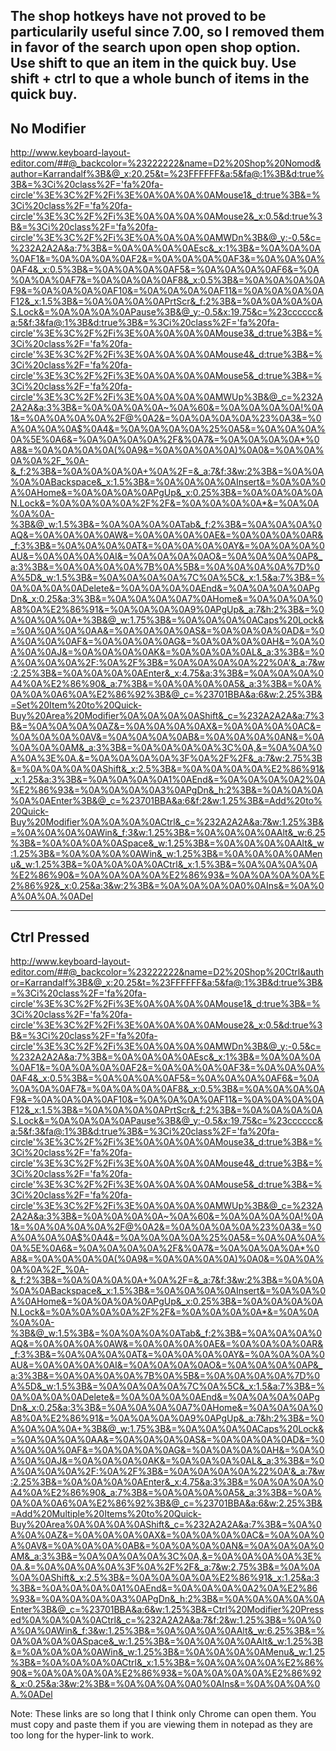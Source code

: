 The shop hotkeys have not proved to be particularily useful since 7.00, so I removed them in favor of the search upon open shop option.
Use shift to que an item in the quick buy.
Use shift + ctrl to que a whole bunch of items in the quick buy.
-----------------------
No Modifier
-----------------------
http://www.keyboard-layout-editor.com/##@_backcolor=%23222222&name=D2%20Shop%20Nomod&author=Karrandalf%3B&@_x:20.25&t=%23FFFFFF&a:5&fa@:1%3B&d:true%3B&=%3Ci%20class%2F='fa%20fa-circle'%3E%3C%2F%2Fi%3E%0A%0A%0A%0AMouse1&_d:true%3B&=%3Ci%20class%2F='fa%20fa-circle'%3E%3C%2F%2Fi%3E%0A%0A%0A%0AMouse2&_x:0.5&d:true%3B&=%3Ci%20class%2F='fa%20fa-circle'%3E%3C%2F%2Fi%3E%0A%0A%0A%0AMWDn%3B&@_y:-0.5&c=%232A2A2A&a:7%3B&=%0A%0A%0A%0AEsc&_x:1%3B&=%0A%0A%0A%0AF1&=%0A%0A%0A%0AF2&=%0A%0A%0A%0AF3&=%0A%0A%0A%0AF4&_x:0.5%3B&=%0A%0A%0A%0AF5&=%0A%0A%0A%0AF6&=%0A%0A%0A%0AF7&=%0A%0A%0A%0AF8&_x:0.5%3B&=%0A%0A%0A%0AF9&=%0A%0A%0A%0AF10&=%0A%0A%0A%0AF11&=%0A%0A%0A%0AF12&_x:1.5%3B&=%0A%0A%0A%0APrtScr&_f:2%3B&=%0A%0A%0A%0AS.Lock&=%0A%0A%0A%0APause%3B&@_y:-0.5&x:19.75&c=%23cccccc&a:5&f:3&fa@:1%3B&d:true%3B&=%3Ci%20class%2F='fa%20fa-circle'%3E%3C%2F%2Fi%3E%0A%0A%0A%0AMouse3&_d:true%3B&=%3Ci%20class%2F='fa%20fa-circle'%3E%3C%2F%2Fi%3E%0A%0A%0A%0AMouse4&_d:true%3B&=%3Ci%20class%2F='fa%20fa-circle'%3E%3C%2F%2Fi%3E%0A%0A%0A%0AMouse5&_d:true%3B&=%3Ci%20class%2F='fa%20fa-circle'%3E%3C%2F%2Fi%3E%0A%0A%0A%0AMWUp%3B&@_c=%232A2A2A&a:3%3B&=%0A%0A%0A%0A~%0A%60&=%0A%0A%0A%0A!%0A1&=%0A%0A%0A%0A%2F@%0A2&=%0A%0A%0A%0A%23%0A3&=%0A%0A%0A%0A$%0A4&=%0A%0A%0A%0A%25%0A5&=%0A%0A%0A%0A%5E%0A6&=%0A%0A%0A%0A%2F&%0A7&=%0A%0A%0A%0A*%0A8&=%0A%0A%0A%0A(%0A9&=%0A%0A%0A%0A)%0A0&=%0A%0A%0A%0A%2F_%0A-&_f:2%3B&=%0A%0A%0A%0A+%0A%2F=&_a:7&f:3&w:2%3B&=%0A%0A%0A%0ABackspace&_x:1.5%3B&=%0A%0A%0A%0AInsert&=%0A%0A%0A%0AHome&=%0A%0A%0A%0APgUp&_x:0.25%3B&=%0A%0A%0A%0AN.Lock&=%0A%0A%0A%0A%2F%2F&=%0A%0A%0A%0A*&=%0A%0A%0A%0A-%3B&@_w:1.5%3B&=%0A%0A%0A%0ATab&_f:2%3B&=%0A%0A%0A%0AQ&=%0A%0A%0A%0AW&=%0A%0A%0A%0AE&=%0A%0A%0A%0AR&_f:3%3B&=%0A%0A%0A%0AT&=%0A%0A%0A%0AY&=%0A%0A%0A%0AU&=%0A%0A%0A%0AI&=%0A%0A%0A%0AO&=%0A%0A%0A%0AP&_a:3%3B&=%0A%0A%0A%0A%7B%0A%5B&=%0A%0A%0A%0A%7D%0A%5D&_w:1.5%3B&=%0A%0A%0A%0A%7C%0A%5C&_x:1.5&a:7%3B&=%0A%0A%0A%0ADelete&=%0A%0A%0A%0AEnd&=%0A%0A%0A%0APgDn&_x:0.25&a:3%3B&=%0A%0A%0A%0A7%0AHome&=%0A%0A%0A%0A8%0A%E2%86%91&=%0A%0A%0A%0A9%0APgUp&_a:7&h:2%3B&=%0A%0A%0A%0A+%3B&@_w:1.75%3B&=%0A%0A%0A%0ACaps%20Lock&=%0A%0A%0A%0AA&=%0A%0A%0A%0AS&=%0A%0A%0A%0AD&=%0A%0A%0A%0AF&=%0A%0A%0A%0AG&=%0A%0A%0A%0AH&=%0A%0A%0A%0AJ&=%0A%0A%0A%0AK&=%0A%0A%0A%0AL&_a:3%3B&=%0A%0A%0A%0A%2F:%0A%2F%3B&=%0A%0A%0A%0A%22%0A'&_a:7&w:2.25%3B&=%0A%0A%0A%0AEnter&_x:4.75&a:3%3B&=%0A%0A%0A%0A4%0A%E2%86%90&_a:7%3B&=%0A%0A%0A%0A5&_a:3%3B&=%0A%0A%0A%0A6%0A%E2%86%92%3B&@_c=%23701BBA&a:6&w:2.25%3B&=Set%20Item%20to%20Quick-Buy%20Area%20Modifier%0A%0A%0A%0AShift&_c=%232A2A2A&a:7%3B&=%0A%0A%0A%0AZ&=%0A%0A%0A%0AX&=%0A%0A%0A%0AC&=%0A%0A%0A%0AV&=%0A%0A%0A%0AB&=%0A%0A%0A%0AN&=%0A%0A%0A%0AM&_a:3%3B&=%0A%0A%0A%0A%3C%0A,&=%0A%0A%0A%0A%3E%0A.&=%0A%0A%0A%0A%3F%0A%2F%2F&_a:7&w:2.75%3B&=%0A%0A%0A%0AShift&_x:2.5%3B&=%0A%0A%0A%0A%E2%86%91&_x:1.25&a:3%3B&=%0A%0A%0A%0A1%0AEnd&=%0A%0A%0A%0A2%0A%E2%86%93&=%0A%0A%0A%0A3%0APgDn&_h:2%3B&=%0A%0A%0A%0A%0AEnter%3B&@_c=%23701BBA&a:6&f:2&w:1.25%3B&=Add%20to%20Quick-Buy%20Modifier%0A%0A%0A%0ACtrl&_c=%232A2A2A&a:7&w:1.25%3B&=%0A%0A%0A%0AWin&_f:3&w:1.25%3B&=%0A%0A%0A%0AAlt&_w:6.25%3B&=%0A%0A%0A%0ASpace&_w:1.25%3B&=%0A%0A%0A%0AAlt&_w:1.25%3B&=%0A%0A%0A%0AWin&_w:1.25%3B&=%0A%0A%0A%0AMenu&_w:1.25%3B&=%0A%0A%0A%0ACtrl&_x:1.5%3B&=%0A%0A%0A%0A%E2%86%90&=%0A%0A%0A%0A%E2%86%93&=%0A%0A%0A%0A%E2%86%92&_x:0.25&a:3&w:2%3B&=%0A%0A%0A%0A0%0AIns&=%0A%0A%0A%0A.%0ADel

-----------------------
Ctrl Pressed
-----------------------
http://www.keyboard-layout-editor.com/##@_backcolor=%23222222&name=D2%20Shop%20Ctrl&author=Karrandalf%3B&@_x:20.25&t=%23FFFFFF&a:5&fa@:1%3B&d:true%3B&=%3Ci%20class%2F='fa%20fa-circle'%3E%3C%2F%2Fi%3E%0A%0A%0A%0AMouse1&_d:true%3B&=%3Ci%20class%2F='fa%20fa-circle'%3E%3C%2F%2Fi%3E%0A%0A%0A%0AMouse2&_x:0.5&d:true%3B&=%3Ci%20class%2F='fa%20fa-circle'%3E%3C%2F%2Fi%3E%0A%0A%0A%0AMWDn%3B&@_y:-0.5&c=%232A2A2A&a:7%3B&=%0A%0A%0A%0AEsc&_x:1%3B&=%0A%0A%0A%0AF1&=%0A%0A%0A%0AF2&=%0A%0A%0A%0AF3&=%0A%0A%0A%0AF4&_x:0.5%3B&=%0A%0A%0A%0AF5&=%0A%0A%0A%0AF6&=%0A%0A%0A%0AF7&=%0A%0A%0A%0AF8&_x:0.5%3B&=%0A%0A%0A%0AF9&=%0A%0A%0A%0AF10&=%0A%0A%0A%0AF11&=%0A%0A%0A%0AF12&_x:1.5%3B&=%0A%0A%0A%0APrtScr&_f:2%3B&=%0A%0A%0A%0AS.Lock&=%0A%0A%0A%0APause%3B&@_y:-0.5&x:19.75&c=%23cccccc&a:5&f:3&fa@:1%3B&d:true%3B&=%3Ci%20class%2F='fa%20fa-circle'%3E%3C%2F%2Fi%3E%0A%0A%0A%0AMouse3&_d:true%3B&=%3Ci%20class%2F='fa%20fa-circle'%3E%3C%2F%2Fi%3E%0A%0A%0A%0AMouse4&_d:true%3B&=%3Ci%20class%2F='fa%20fa-circle'%3E%3C%2F%2Fi%3E%0A%0A%0A%0AMouse5&_d:true%3B&=%3Ci%20class%2F='fa%20fa-circle'%3E%3C%2F%2Fi%3E%0A%0A%0A%0AMWUp%3B&@_c=%232A2A2A&a:3%3B&=%0A%0A%0A%0A~%0A%60&=%0A%0A%0A%0A!%0A1&=%0A%0A%0A%0A%2F@%0A2&=%0A%0A%0A%0A%23%0A3&=%0A%0A%0A%0A$%0A4&=%0A%0A%0A%0A%25%0A5&=%0A%0A%0A%0A%5E%0A6&=%0A%0A%0A%0A%2F&%0A7&=%0A%0A%0A%0A*%0A8&=%0A%0A%0A%0A(%0A9&=%0A%0A%0A%0A)%0A0&=%0A%0A%0A%0A%2F_%0A-&_f:2%3B&=%0A%0A%0A%0A+%0A%2F=&_a:7&f:3&w:2%3B&=%0A%0A%0A%0ABackspace&_x:1.5%3B&=%0A%0A%0A%0AInsert&=%0A%0A%0A%0AHome&=%0A%0A%0A%0APgUp&_x:0.25%3B&=%0A%0A%0A%0AN.Lock&=%0A%0A%0A%0A%2F%2F&=%0A%0A%0A%0A*&=%0A%0A%0A%0A-%3B&@_w:1.5%3B&=%0A%0A%0A%0ATab&_f:2%3B&=%0A%0A%0A%0AQ&=%0A%0A%0A%0AW&=%0A%0A%0A%0AE&=%0A%0A%0A%0AR&_f:3%3B&=%0A%0A%0A%0AT&=%0A%0A%0A%0AY&=%0A%0A%0A%0AU&=%0A%0A%0A%0AI&=%0A%0A%0A%0AO&=%0A%0A%0A%0AP&_a:3%3B&=%0A%0A%0A%0A%7B%0A%5B&=%0A%0A%0A%0A%7D%0A%5D&_w:1.5%3B&=%0A%0A%0A%0A%7C%0A%5C&_x:1.5&a:7%3B&=%0A%0A%0A%0ADelete&=%0A%0A%0A%0AEnd&=%0A%0A%0A%0APgDn&_x:0.25&a:3%3B&=%0A%0A%0A%0A7%0AHome&=%0A%0A%0A%0A8%0A%E2%86%91&=%0A%0A%0A%0A9%0APgUp&_a:7&h:2%3B&=%0A%0A%0A%0A+%3B&@_w:1.75%3B&=%0A%0A%0A%0ACaps%20Lock&=%0A%0A%0A%0AA&=%0A%0A%0A%0AS&=%0A%0A%0A%0AD&=%0A%0A%0A%0AF&=%0A%0A%0A%0AG&=%0A%0A%0A%0AH&=%0A%0A%0A%0AJ&=%0A%0A%0A%0AK&=%0A%0A%0A%0AL&_a:3%3B&=%0A%0A%0A%0A%2F:%0A%2F%3B&=%0A%0A%0A%0A%22%0A'&_a:7&w:2.25%3B&=%0A%0A%0A%0AEnter&_x:4.75&a:3%3B&=%0A%0A%0A%0A4%0A%E2%86%90&_a:7%3B&=%0A%0A%0A%0A5&_a:3%3B&=%0A%0A%0A%0A6%0A%E2%86%92%3B&@_c=%23701BBA&a:6&w:2.25%3B&=Add%20Multiple%20Items%20to%20Quick-Buy%20Area%0A%0A%0A%0AShift&_c=%232A2A2A&a:7%3B&=%0A%0A%0A%0AZ&=%0A%0A%0A%0AX&=%0A%0A%0A%0AC&=%0A%0A%0A%0AV&=%0A%0A%0A%0AB&=%0A%0A%0A%0AN&=%0A%0A%0A%0AM&_a:3%3B&=%0A%0A%0A%0A%3C%0A,&=%0A%0A%0A%0A%3E%0A.&=%0A%0A%0A%0A%3F%0A%2F%2F&_a:7&w:2.75%3B&=%0A%0A%0A%0AShift&_x:2.5%3B&=%0A%0A%0A%0A%E2%86%91&_x:1.25&a:3%3B&=%0A%0A%0A%0A1%0AEnd&=%0A%0A%0A%0A2%0A%E2%86%93&=%0A%0A%0A%0A3%0APgDn&_h:2%3B&=%0A%0A%0A%0A%0AEnter%3B&@_c=%23701BBA&a:6&w:1.25%3B&=Ctrl%20Modifier%20Pressed%0A%0A%0A%0ACtrl&_c=%232A2A2A&a:7&f:2&w:1.25%3B&=%0A%0A%0A%0AWin&_f:3&w:1.25%3B&=%0A%0A%0A%0AAlt&_w:6.25%3B&=%0A%0A%0A%0ASpace&_w:1.25%3B&=%0A%0A%0A%0AAlt&_w:1.25%3B&=%0A%0A%0A%0AWin&_w:1.25%3B&=%0A%0A%0A%0AMenu&_w:1.25%3B&=%0A%0A%0A%0ACtrl&_x:1.5%3B&=%0A%0A%0A%0A%E2%86%90&=%0A%0A%0A%0A%E2%86%93&=%0A%0A%0A%0A%E2%86%92&_x:0.25&a:3&w:2%3B&=%0A%0A%0A%0A0%0AIns&=%0A%0A%0A%0A.%0ADel

Note: These links are so long that I think only Chrome can open them. You must copy and paste them if you are viewing them in notepad as they are too long for the hyper-link to work.
